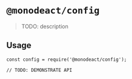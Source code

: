 # `@monodeact/config`

> TODO: description

## Usage

```
const config = require('@monodeact/config');

// TODO: DEMONSTRATE API
```
